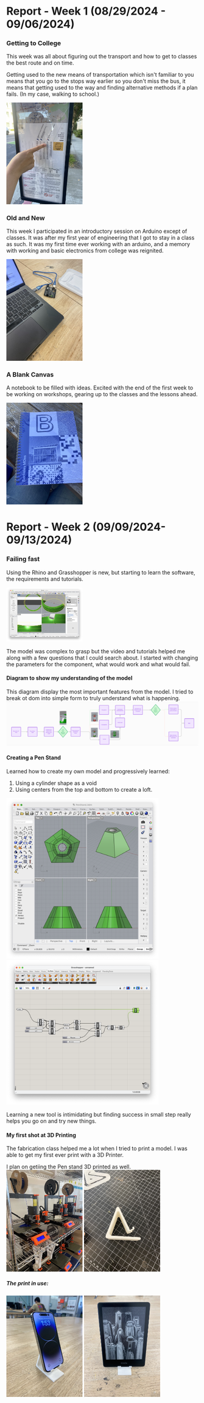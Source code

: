 # Report  - Week 1 (08/29/2024 - 09/06/2024) #

### Getting to College ###

This week was all about figuring out the transport and how to get to classes the best route and on time. 

Getting used to the new means of transportation which isn't familiar to you means that you go to the stops way earlier so you don't miss the bus, it means that getting used to the way and finding alternative methods if a plan fails. (In my case, walking to school.)

<img width="200" alt="Figuring out Transportation" src="https://github.com/Berkeley-MDes/tdf-fa23-upasanapradhan/blob/main/assets/ACTransit.jpg">

### Old and New ###

This week I participated in an introductory session on Arduino except of classes. It was after my first year of engineering that I got to stay in a class as such. It was my first time ever working with an arduino, and a memory with working and basic electronics from college was reignited.

<img width="200" alt="Working with arduino" src="https://github.com/Berkeley-MDes/tdf-fa23-upasanapradhan/blob/main/assets/Arduino.jpg">

### A Blank Canvas ###

A notebook to be filled with ideas. Excited with the end of the first week to be working on workshops, gearing up to the classes and the lessons ahead.

<img width="200" alt="Getting hands on THE notebook" src="https://github.com/Berkeley-MDes/tdf-fa23-upasanapradhan/blob/main/assets/Notebook.jpg">

# Report - Week 2 (09/09/2024-09/13/2024) #

### Failing fast ###

Using the Rhino and Grasshopper is new, but starting to learn the software, the requirements and tutorials.

<img width="200" alt="Creating a sphere" src="https://github.com/Berkeley-MDes/tdf-fa23-upasanapradhan/blob/main/assets/Rhino.png">

The model was complex to grasp but the video and tutorials helped me along with a few questions that I could search about. 
I started with changing the parameters for the component, what would work and what would fail.

#### Diagram to show my understanding of the model ####
This diagram display the most important features from the model. I tried to break ot dom into simple form to truly understand what is happening.
<img alt="Flowchart" src="https://github.com/Berkeley-MDes/tdf-fa23-upasanapradhan/blob/main/assets/Flowchart.png">

#### Creating a Pen Stand ####
Learned how to create my own model and progressively learned:
1. Using a cylinder shape as a void
2. Using centers from the top and bottom to create a loft. 
<img width="400" alt="In Rhino" src="https://github.com/Berkeley-MDes/tdf-fa23-upasanapradhan/blob/main/assets/PenStand.png">
<img width="400" alt="The Grasshopper model" src="https://github.com/Berkeley-MDes/tdf-fa23-upasanapradhan/blob/main/assets/PenStandGrasshopper.png">

Learning a new tool is intimidating but finding success in small step really helps you go on and try new things.


#### My first shot at 3D Printing ####

The fabrication class helped me a lot when I tried to print a model. I was able to get my first ever print with a 3D Printer. 

I plan on getiing the Pen stand 3D printed as well.
<img width="200" alt="3D Print" src="https://github.com/Berkeley-MDes/tdf-fa23-upasanapradhan/blob/main/assets/3D Print.jpg">
<img width="200" alt="Phone Stand" src="https://github.com/Berkeley-MDes/tdf-fa23-upasanapradhan/blob/main/assets/3DPrint PhoneStand.jpg">

##### The print in use: #####
<img width="200" alt="Phone stand with a phone" src="https://github.com/Berkeley-MDes/tdf-fa23-upasanapradhan/blob/main/assets/PhoneStand.jpg">
<img width="200" alt="Phone stand with Kindle" src="https://github.com/Berkeley-MDes/tdf-fa23-upasanapradhan/blob/main/assets/PhoneStandKindle.jpg">








